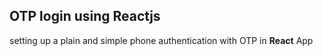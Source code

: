 ## OTP login using Reactjs
setting up a plain and simple phone authentication with OTP in **React** App
